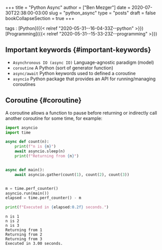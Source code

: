 +++
title = "Python Async"
author = ["Ben Mezger"]
date = 2020-07-30T22:38:00-03:00
slug = "python_async"
type = "posts"
draft = false
bookCollapseSection = true
+++

tags
: [Python]({{< relref "2020-05-31--16-04-33Z--python" >}}) [Programming]({{< relref "2020-05-31--15-33-23Z--programming" >}})


## Important keywords {#important-keywords}

-   `Asynchronous IO (async IO)` Language-agnostic paradigm (model)
-   `coroutine` A Python (sort of generator function)
-   `async/await` Python keywords used to defined a coroutine
-   `asyncio` Python package that provides an API for running/managing coroutines


## Coroutine {#coroutine}

A coroutine allows a function to pause before returning or indirectly call
another coroutine for some time, for example:

```python
import asyncio
import time

async def count(n):
    print(f"n is {n}")
    await asyncio.sleep(n)
    print(f"Returning from {n}")


async def main():
    await asyncio.gather(count(1), count(2), count(3))


m = time.perf_counter()
asyncio.run(main())
elapsed = time.perf_counter() - m

print(f"Executed in {elapsed:0.2f} seconds.")
```

```text
n is 1
n is 2
n is 3
Returning from 1
Returning from 2
Returning from 3
Executed in 3.00 seconds.
```

